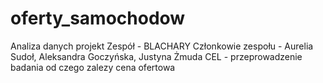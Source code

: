 # oferty_samochodow
Analiza danych projekt
Zespół - BLACHARY
Członkowie zespołu - Aurelia Sudoł, Aleksandra Goczyńska, Justyna Żmuda 
CEL - przeprowadzenie badania od czego zalezy cena ofertowa 
